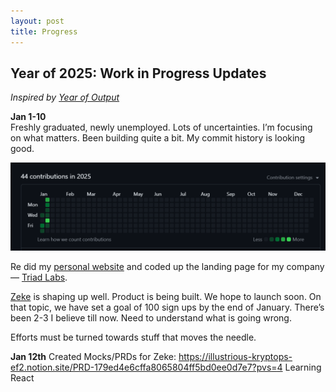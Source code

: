 ```yaml
---
layout: post 
title: Progress
---
```


<h2> Year of 2025: Work in Progress Updates </h2>

*Inspired by <a href="https://andykong.org/projects/yearofoutput" target="_blank">Year of Output</a>* 

**Jan 1-10**  
Freshly graduated, newly unemployed. Lots of uncertainties. I’m focusing on what matters. Been building quite a bit. My commit history is looking good.

![Github Contributions](/assets/images/github.png)

Re did my <a href="https://www.varunraghu.com/" target="_blank">personal website</a> and coded up the landing page for my company — <a href="https://triadlabs.co/" target="_blank">Triad Labs</a>. 

<a href="https://zeke.so/" target="_blank">Zeke</a> is shaping up well. Product is being built. We hope to launch soon. On that topic, we have set a goal of 100 sign ups by the end of January. There’s been 2-3 I believe till now. Need to understand what is going wrong. 

Efforts must be turned towards stuff that moves the needle. 

**Jan 12th**
Created Mocks/PRDs for Zeke: https://illustrious-kryptops-ef2.notion.site/PRD-179ed4e6cffa8065804ff5bd0ee0d7e7?pvs=4
Learning React 
